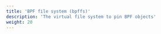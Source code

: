 ```yaml
---
title: 'BPF file system (bpffs)'
description: 'The virtual file system to pin BPF objects'
weight: 20
---
```

